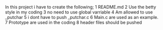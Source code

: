 In this project i have to create the following;
1 README.md
2 Use the betty style in my coding
3 no need to use global varriable
4 Am allowed to use _putchar
5 i dont have to push _putchar.c
6 Main.c are used as an example.
7 Prototype are used in the coding
8 header files should be pushed
